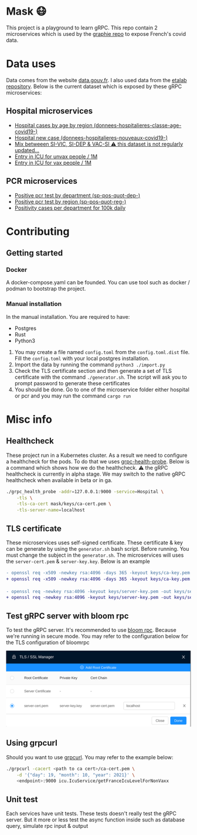 # Mask 😷

This project is a playground to learn gRPC. This repo contain 2 microservices which is used by the [graphie repo](https://github.com/shigedangao/graphie) to expose French's covid data.

# Data uses

Data comes from the website [data.gouv.fr](https://data.gouv.fr/). I also used data from the [etalab repository](https://github.com/etalab/data-covid19-dashboard-widgets). Below is the current dataset which is exposed by these gRPC microservices:

## Hospital microservices

- [Hospital cases by age by region (donnees-hospitalieres-classe-age-covid19-<date>)](https://www.data.gouv.fr/fr/datasets/r/08c18e08-6780-452d-9b8c-ae244ad529b3)
- [Hospital new case (donnees-hospitalieres-nouveaux-covid19-<date>)](https://www.data.gouv.fr/fr/datasets/r/6fadff46-9efd-4c53-942a-54aca783c30c)
- [Mix betweeen SI-VIC, SI-DEP & VAC-SI ⚠️ this dataset is not regularly updated...](https://raw.githubusercontent.com/etalab/data-covid19-dashboard-widgets/master/files_new/vacsi_non_vacsi_nat.csv)
- [Entry in ICU for unvax people / 1M](https://raw.githubusercontent.com/etalab/data-covid19-dashboard-widgets/master/dist/sc_non_vacsi.json)
- [Entry in ICU for vax people / 1M](https://raw.githubusercontent.com/etalab/data-covid19-dashboard-widgets/master/dist/sc_vacsi.json)

## PCR microservices

- [Positive pcr test by department (sp-pos-quot-dep-<date>)](https://www.data.gouv.fr/fr/datasets/r/406c6a23-e283-4300-9484-54e78c8ae675)
- [Positive pcr test by region (sp-pos-quot-reg-<date>)](https://www.data.gouv.fr/fr/datasets/r/001aca18-df6a-45c8-89e6-f82d689e6c01)
- [Positivity cases per department for 100k daily](https://www.data.gouv.fr/fr/datasets/r/4180a181-a648-402b-92e4-f7574647afa6)

# Contributing

## Getting started

### Docker

A docker-compose.yaml can be founded. You can use tool such as docker / podman to bootstrap the project.

### Manual installation

In the manual installation. You are required to have:

- Postgres
- Rust
- Python3

1. You may create a file named `config.toml` from the `config.toml.dist` file. Fill the `config.toml` with your local postgres installation. 
2. Import the data by running the command `python3 ./import.py`
3. Check the TLS certificate section and then generate a set of TLS certificate with the command `./generator.sh`. The script will ask you to prompt password to generate these certificates
4. You should be done. Go to one of the microservice folder either hospital or pcr and you may run the command ```cargo run```

# Misc info

## Healthcheck

These project run in a Kubernetes cluster. As a result we need to configure a healthcheck for the pods. To do that we uses [grpc-health-probe](https://github.com/grpc-ecosystem/grpc-health-probe). Below is a command which shows how we do the healthcheck. :warning: the gRPC healthcheck is currently in alpha stage. We may switch to the native gRPC healthcheck when available in beta or in ga.

```bash
./grpc_health_probe -addr=127.0.0.1:9000 -service=Hospital \
    -tls \
    -tls-ca-cert mask/keys/ca-cert.pem \
    -tls-server-name=localhost
```

## TLS certificate

These microservices uses self-signed certificate. These certificate & key can be generate by using the `generator.sh` bash script. Before running. You must change the subject in the `generator.sh`. The microservices will uses the `server-cert.pem` & `server-key.key`. Below is an example

```diff
- openssl req -x509 -newkey rsa:4096 -days 365 -keyout keys/ca-key.pem -out keys/ca-cert.pem -subj "[replace]"
+ openssl req -x509 -newkey rsa:4096 -days 365 -keyout keys/ca-key.pem -out keys/ca-cert.pem -subj "/C=FR/ST=Ile-de-france/L=Paris/O=foo/OU=bar/CN=toto/emailAddress=foo@gmail.com"

- openssl req -newkey rsa:4096 -keyout keys/server-key.pem -out keys/server-req.pem -subj "[replace]"
+ openssl req -newkey rsa:4096 -keyout keys/server-key.pem -out keys/server-req.pem -subj "/C=FR/ST=Ile-de-france/L=Paris/O=foo/OU=bar/CN=tata/emailAddress=foo@gmail.com"
```

## Test gRPC server with bloom rpc

To test the gRPC server. It's recommended to use [bloom rpc](https://github.com/bloomrpc/bloomrpc). Because we're running in secure mode. You may refer to the configuration below for the TLS configuration of bloomrpc

<p align="center">
  <img src="bloom.png" />
</p>

## Using grpcurl

Should you want to use [grpcurl](https://github.com/fullstorydev/grpcurl). You may refer to the example below:

```bash
./grpcurl -cacert <path to ca cert>/ca-cert.pem \
    -d '{"day": 19, "month": 10, "year": 2021}' \
    <endpoint>:9000 icu.IcuService/getFranceIcuLevelForNonVaxx
```

## Unit test

Each services have unit tests. These tests doesn't really test the gRPC server. But it more or less test the async function inside such as database query, simulate rpc input & output
